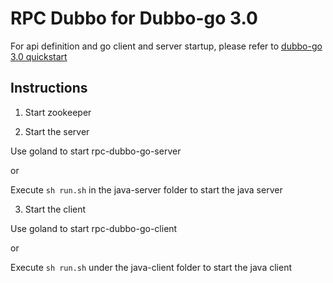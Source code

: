 # RPC Dubbo for Dubbo-go 3.0

For api definition and go client and server startup, please refer to [dubbo-go 3.0 quickstart](https://dubbogo.github.io/zh-cn/docs/user/quickstart/3.0/quickstart.html)

## Instructions
1. Start zookeeper

2. Start the server

Use goland to start rpc-dubbo-go-server

or

Execute `sh run.sh` in the java-server folder to start the java server

3. Start the client

Use goland to start rpc-dubbo-go-client

or

Execute `sh run.sh` under the java-client folder to start the java client

